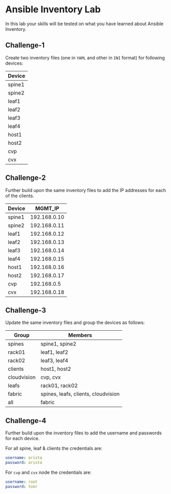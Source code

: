 # Ansible Inventory Lab

In this lab your skills will be tested on what you have learned about Ansible Inventory.

## Challenge-1

Create two inventory files (one in `YAML` and other in `INI` format) for following devices:

| Device |
| ------ |
| spine1 |
| spine2 |
| leaf1 |
| leaf2 |
| leaf3 |
| leaf4 |
| host1 |
| host2 |
| cvp |
| cvx |

## Challenge-2

Further build upon the same inventory files to add the IP addresses for each of the clients.

| Device | MGMT_IP |
| ------ | ------- |
| spine1 | 192.168.0.10 |
| spine2 | 192.168.0.11 |
| leaf1 | 192.168.0.12 |
| leaf2 | 192.168.0.13 |
| leaf3 | 192.168.0.14 |
| leaf4 | 192.168.0.15 |
| host1 | 192.168.0.16 |
| host2 | 192.168.0.17 |
| cvp | 192.168.0.5 |
| cvx | 192.168.0.18 |

## Challenge-3

Update the same inventory files and group the devices as follows:

| Group | Members |
| ----- | ------- |
| spines | spine1, spine2 |
| rack01 | leaf1, leaf2 |
| rack02 | leaf3, leaf4 |
| clients | host1, host2 |
| cloudvision | cvp, cvx |
| leafs | rack01, rack02 |
| fabric | spines, leafs, clients, cloudvision |
| all | fabric |

## Challenge-4

Further build upon the inventory files to add the username and passwords for each device.

For all spine, leaf & clients the credentials are:

```yaml
username: arista
password: arista 
```

For `cvp` and `cvx` node the credentials are:

```yaml
username: root
password: toor
```
